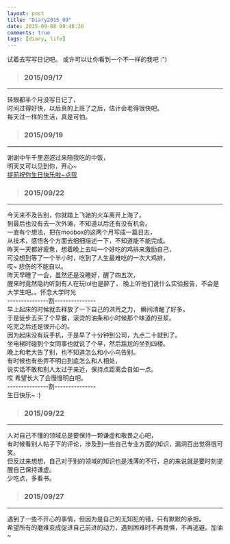 ```yaml
---
layout: post
title: "Diary2015_09"
date: 2015-09-08 09:46:20
comments: true
tags: [diary, life]
---
```


试着去写写日记吧。 或许可以让你看到一个不一样的我吧 :")  

<!--more-->
   

>### 2015/09/17 ###
----------
转眼都半个月没写日记了，     
时间过得好快，以后真的上班了之后，估计会老得很快吧。    
每天过一样的生活，真是可怕。    


>### 2015/09/19 ###
----------
谢谢中午千里迢迢过来陪我吃的中饭，    
明天又可以见到你，开心~    
[提前祝你生日快乐啦~点我](http://changchen.me/love/Shanghai2015) 


>### 2015/09/22 ###
----------
今天来不及告别，你就踏上飞驰的火车离开上海了。      
到最后也没有去一次外滩，不知道以后还有没有机会。    
一直有个想法，把在moobox的这两个月写成一篇日志，    
从技术，感悟各个方面去细细描述一下，不知道能不能完成。    
昨天一天都好疲惫，想着晚上去叫一个好吃的鸡排来激励自己，    
可没想到等了一个半小时，吃到了人生最难吃的一次大鸡排，    
哎~ 悲伤的不能自以。    
昨天早睡了一会，虽然还是没睡好，醒了四五次，   
醒来时竟然隐约听到有人在玩lol也是醉了，
晚上听他们说什么实验报告，不会是大学生吧。。怀念大学时光     
---------------割---------------     
早上起床的时候就去释放了一下自己的洪荒之力， 瞬间清醒了好多。     
于是徒步去买了个早餐，滚烫的油条和小时候那个味道的豆浆。     
吃完之后还是很开心的。      
因为起床没有玩手机，于是早了十分钟到公司，九点二十就到了。     
坐电梯时碰到个女同事也就说了个早，然后尴尬的坐到四楼。   
晚上和老大告了别，也不知道怎么和小小鸟告别。    
有时候也有些弄不明白到底怎么和人相处，     
说实话不敢和别人太过于亲近，保持点距离会自如一点。        
哎 希望长大了会慢慢明白吧。     
---------------割---------------     
生日快乐~  :)    
<img class="lazy" data-original="/images/blog\150901_diary/1981.JPG" >    


>### 2015/09/22 ###
----------
人对自己不懂的领域总是要保持一颗谦虚和敬畏之心吧，    
有时候看别人帖子下的评论，涉及到一些自己专业方面的知识，漏洞百出觉得很可笑。    
但反过来想想，自己对于别的领域的知识也是浅薄的不行，总的来说就是要时刻提醒自己保持谦虚。     
少吃点，多看书。    


>### 2015/09/27 ###
----------
遇到了一些不开心的事情，但因为是自己的无知犯的错，只有默默的承担。   
希望所有的磨难变成促进自己前进的动力，遇到困难时不再畏惧，不再逃避。加油~    

